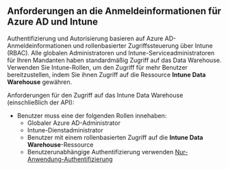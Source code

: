 <!-- This include is part of the Intune Data Warehouse documentation. -->

## <a name="azure-ad-and-intune-credential-requirements"></a>Anforderungen an die Anmeldeinformationen für Azure AD und Intune

Authentifizierung und Autorisierung basieren auf Azure AD-Anmeldeinformationen und rollenbasierter Zugriffssteuerung über Intune (RBAC). Alle globalen Administratoren und Intune-Serviceadministratoren für Ihren Mandanten haben standardmäßig Zugriff auf das Data Warehouse. Verwenden Sie Intune-Rollen, um den Zugriff für mehr Benutzer bereitzustellen, indem Sie ihnen Zugriff auf die Ressource **Intune Data Warehouse** gewähren.

Anforderungen für den Zugriff auf das Intune Data Warehouse (einschließlich der API):

  -  Benutzer muss eine der folgenden Rollen innehaben:
      -  Globaler Azure AD-Administrator
      -  Intune-Dienstadministrator
      -  Benutzer mit einem rollenbasierten Zugriff auf die **Intune Data Warehouse**-Ressource
      -  Benutzerunabhängige Authentifizierung verwenden [Nur-Anwendung-Authentifizierung](../data-warehouse-app-only-auth.md) 

